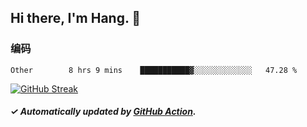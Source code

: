 ## Hi there, I'm Hang. 👋

### 编码

<!--START_SECTION:waka-->

```text
Other        8 hrs 9 mins    ███████████▓░░░░░░░░░░░░░   47.28 %
```

<!--END_SECTION:waka-->

[![GitHub Streak](https://github-readme-streak-stats.herokuapp.com?user=huhuhang&hide_border=true&date_format=%5BY.%5Dn.j)](https://git.io/streak-stats)

##### ✓ Automatically updated by [GitHub Action](https://github.com/huhuhang/huhuhang/actions).
